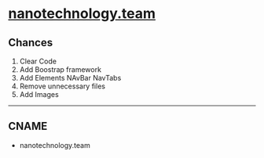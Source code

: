 # [nanotechnology.team](https://nanotechnology.team/)

## Chances

1. Clear Code
2. Add Boostrap framework
3. Add Elements NAvBar NavTabs
4. Remove unnecessary files 
5. Add Images

---

## CNAME
- nanotechnology.team